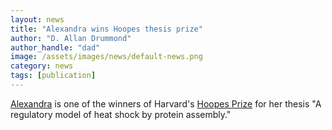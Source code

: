 ```yaml
---
layout: news
title: "Alexandra wins Hoopes thesis prize"
author: "D. Allan Drummond"
author_handle: "dad"
image: /assets/images/news/default-news.png
category: news
tags: [publication]
---
```

[Alexandra][1] is one of the winners of Harvard's [Hoopes Prize][2] for her thesis "A regulatory model of heat shock by protein assembly."

[1]: team/alexandra-rojek/
[2]: http://isites.harvard.edu/icb/icb.do?keyword=k78478&tabgroupid=icb.tabgroup122123
